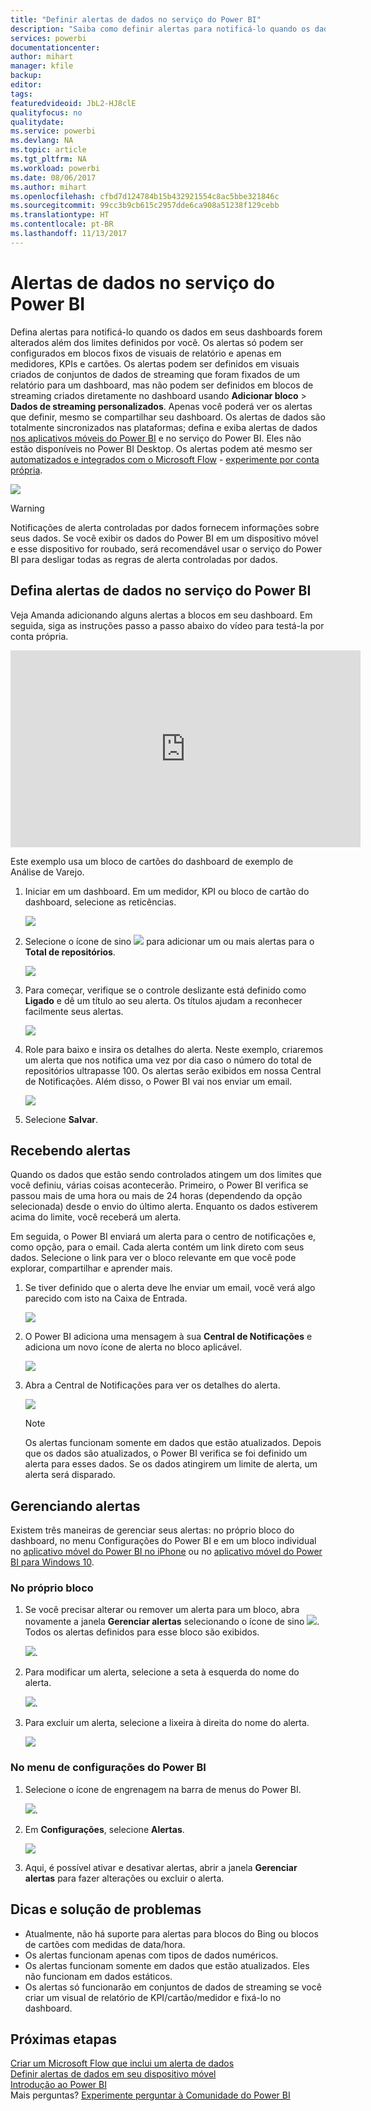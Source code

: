 ```yaml
---
title: "Definir alertas de dados no serviço do Power BI"
description: "Saiba como definir alertas para notificá-lo quando os dados em seus dashboards forem alterados além dos limites definidos por você no serviço do Microsoft Power BI."
services: powerbi
documentationcenter: 
author: mihart
manager: kfile
backup: 
editor: 
tags: 
featuredvideoid: JbL2-HJ8clE
qualityfocus: no
qualitydate: 
ms.service: powerbi
ms.devlang: NA
ms.topic: article
ms.tgt_pltfrm: NA
ms.workload: powerbi
ms.date: 08/06/2017
ms.author: mihart
ms.openlocfilehash: cfbd7d124784b15b432921554c8ac5bbe321846c
ms.sourcegitcommit: 99cc3b9cb615c2957dde6ca908a51238f129cebb
ms.translationtype: HT
ms.contentlocale: pt-BR
ms.lasthandoff: 11/13/2017
---
```

# <a name="data-alerts-in-power-bi-service"></a>Alertas de dados no serviço do Power BI
Defina alertas para notificá-lo quando os dados em seus dashboards forem alterados além dos limites definidos por você. Os alertas só podem ser configurados em blocos fixos de visuais de relatório e apenas em medidores, KPIs e cartões. Os alertas podem ser definidos em visuais criados de conjuntos de dados de streaming que foram fixados de um relatório para um dashboard, mas não podem ser definidos em blocos de streaming criados diretamente no dashboard usando **Adicionar bloco** > **Dados de streaming personalizados**. Apenas você poderá ver os alertas que definir, mesmo se compartilhar seu dashboard. Os alertas de dados são totalmente sincronizados nas plataformas; defina e exiba alertas de dados [nos aplicativos móveis do Power BI](mobile-set-data-alerts-in-the-mobile-apps.md) e no serviço do Power BI. Eles não estão disponíveis no Power BI Desktop. Os alertas podem até mesmo ser [automatizados e integrados com o Microsoft Flow](https://flow.microsoft.com) - [experimente por conta própria](service-flow-integration.md).

![](media/service-set-data-alerts/powerbi-alert-types-new.png)

> [!WARNING]
> Notificações de alerta controladas por dados fornecem informações sobre seus dados. Se você exibir os dados do Power BI em um dispositivo móvel e esse dispositivo for roubado, será recomendável usar o serviço do Power BI para desligar todas as regras de alerta controladas por dados.
> 
> 

## <a name="set-data-alerts-in-power-bi-service"></a>Defina alertas de dados no serviço do Power BI
Veja Amanda adicionando alguns alertas a blocos em seu dashboard. Em seguida, siga as instruções passo a passo abaixo do vídeo para testá-la por conta própria.

<iframe width="560" height="315" src="https://www.youtube.com/embed/JbL2-HJ8clE" frameborder="0" allowfullscreen></iframe>

Este exemplo usa um bloco de cartões do dashboard de exemplo de Análise de Varejo.

1. Iniciar em um dashboard. Em um medidor, KPI ou bloco de cartão do dashboard, selecione as reticências.
   
   ![](media/service-set-data-alerts/powerbi-card.png)
2. Selecione o ícone de sino ![](media/service-set-data-alerts/power-bi-bell-icon.png) para adicionar um ou mais alertas para o **Total de repositórios**.
   
   ![](media/service-set-data-alerts/powerbi-set-alert.png)
3. Para começar, verifique se o controle deslizante está definido como **Ligado** e dê um título ao seu alerta. Os títulos ajudam a reconhecer facilmente seus alertas.
   
   ![](media/service-set-data-alerts/powerbi-alert-title.png)
4. Role para baixo e insira os detalhes do alerta.  Neste exemplo, criaremos um alerta que nos notifica uma vez por dia caso o número do total de repositórios ultrapasse 100. Os alertas serão exibidos em nossa Central de Notificações. Além disso, o Power BI vai nos enviar um email.
   
   ![](media/service-set-data-alerts/powerbi-set-alert-details.png)
5. Selecione **Salvar**.

## <a name="receiving-alerts"></a>Recebendo alertas
Quando os dados que estão sendo controlados atingem um dos limites que você definiu, várias coisas acontecerão. Primeiro, o Power BI verifica se passou mais de uma hora ou mais de 24 horas (dependendo da opção selecionada) desde o envio do último alerta. Enquanto os dados estiverem acima do limite, você receberá um alerta.

Em seguida, o Power BI enviará um alerta para o centro de notificações e, como opção, para o email. Cada alerta contém um link direto com seus dados. Selecione o link para ver o bloco relevante em que você pode explorar, compartilhar e aprender mais.  

1. Se tiver definido que o alerta deve lhe enviar um email, você verá algo parecido com isto na Caixa de Entrada.
   
   ![](media/service-set-data-alerts/powerbi-alerts-email.png)
2. O Power BI adiciona uma mensagem à sua **Central de Notificações** e adiciona um novo ícone de alerta no bloco aplicável.
   
   ![](media/service-set-data-alerts/powerbi-alert-notifications.png)
3. Abra a Central de Notificações para ver os detalhes do alerta.
   
    ![](media/service-set-data-alerts/powerbi-alert-notfication.png)
   
   > [!NOTE]
   > Os alertas funcionam somente em dados que estão atualizados. Depois que os dados são atualizados, o Power BI verifica se foi definido um alerta para esses dados. Se os dados atingirem um limite de alerta, um alerta será disparado.
   > 
   > 

## <a name="managing-alerts"></a>Gerenciando alertas
Existem três maneiras de gerenciar seus alertas: no próprio bloco do dashboard, no menu Configurações do Power BI e em um bloco individual no [aplicativo móvel do Power BI no iPhone](mobile-set-data-alerts-in-the-mobile-apps.md) ou no [aplicativo móvel do Power BI para Windows 10](mobile-set-data-alerts-in-the-mobile-apps.md).

### <a name="from-the-tile-itself"></a>No próprio bloco
1. Se você precisar alterar ou remover um alerta para um bloco, abra novamente a janela **Gerenciar alertas** selecionando o ícone de sino ![](media/service-set-data-alerts/power-bi-bell-icon.png). Todos os alertas definidos para esse bloco são exibidos.
   
    ![](media/service-set-data-alerts/powerbi-see-alerts.png).
2. Para modificar um alerta, selecione a seta à esquerda do nome do alerta.
   
    ![](media/service-set-data-alerts/powerbi-see-alerts-arrow.png).
3. Para excluir um alerta, selecione a lixeira à direita do nome do alerta.
   
      ![](media/service-set-data-alerts/powerbi-see-alerts-delete.png)

### <a name="from-the-power-bi-settings-menu"></a>No menu de configurações do Power BI
1. Selecione o ícone de engrenagem na barra de menus do Power BI.
   
    ![](media/service-set-data-alerts/powerbi-gear-icon.png).
2. Em **Configurações**, selecione **Alertas**.
   
    ![](media/service-set-data-alerts/powerbi-alert-settings.png)
3. Aqui, é possível ativar e desativar alertas, abrir a janela **Gerenciar alertas** para fazer alterações ou excluir o alerta.

## <a name="tips-and-troubleshooting"></a>Dicas e solução de problemas
* Atualmente, não há suporte para alertas para blocos do Bing ou blocos de cartões com medidas de data/hora.
* Os alertas funcionam apenas com tipos de dados numéricos.
* Os alertas funcionam somente em dados que estão atualizados. Eles não funcionam em dados estáticos.
* Os alertas só funcionarão em conjuntos de dados de streaming se você criar um visual de relatório de KPI/cartão/medidor e fixá-lo no dashboard.

## <a name="next-steps"></a>Próximas etapas
[Criar um Microsoft Flow que inclui um alerta de dados](service-flow-integration.md)    
[Definir alertas de dados em seu dispositivo móvel](mobile-set-data-alerts-in-the-mobile-apps.md)    
[Introdução ao Power BI](service-get-started.md)    
Mais perguntas? [Experimente perguntar à Comunidade do Power BI](http://community.powerbi.com/)

